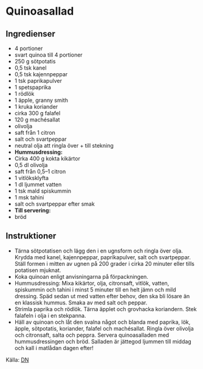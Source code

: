 # Quinoasallad

## Ingredienser

* 4 portioner
* svart quinoa till 4 portioner
* 250 g sötpotatis
* 0,5 tsk kanel
* 0,5 tsk kajennpeppar
* 1 tsk paprikapulver
* 1 spetspaprika
* 1 rödlök
* 1 äpple, granny smith
* 1 kruka koriander
* cirka 300 g falafel
* 120 g machésallat
* olivolja
* saft från 1 citron
* salt och svartpeppar
* neutral olja att ringla över + till stekning
* <strong>Hummusdressing:</strong>
* Cirka 400 g kokta kikärtor
* 0,5 dl olivolja
* saft från 0,5–1 citron
* 1 vitlöksklyfta
* 1 dl ljummet vatten
* 1 tsk mald spiskummin
* 1 msk tahini
* salt och svartpeppar efter smak
* <strong>Till servering:</strong>
* bröd

## Instruktioner

* Tärna sötpotatisen och lägg den i en ugnsform och ringla över olja. Krydda med kanel, kajennpeppar, paprikapulver, salt och svartpeppar. Ställ formen i mitten av ugnen på 200 grader i cirka 20 minuter eller tills potatisen mjuknat.
* Koka quinoan enligt anvisningarna på förpackningen.
* Hummusdressing: Mixa kikärtor, olja, citronsaft, vitlök, vatten, spiskummin och tahini i minst 5 minuter till en helt jämn och mild dressing. Späd sedan ut med vatten efter behov, den ska bli lösare än en klassisk hummus. Smaka av med salt och peppar.
* Strimla paprika och rödlök. Tärna äpplet och grovhacka koriandern. Stek falafeln i olja i en stekpanna.
* Häll av quinoan och låt den svalna något och blanda med paprika, lök, äpple, sötpotatis, koriander, falafel och machésallat. Ringla över olivolja och citronsaft, salta och peppra. Servera quinoasalladen med hummusdressingen och bröd. Salladen är jättegod ljummen till middag och kall i matlådan dagen efter!

 Källa: [DN](https://www.dn.se/mat-dryck/quinoasallad/)
